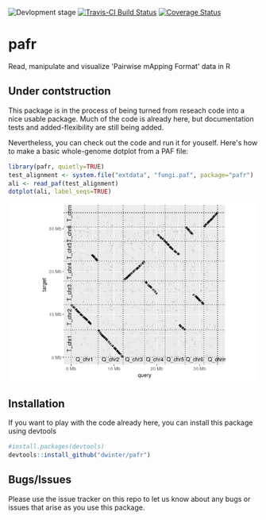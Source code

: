 <!-- README.md is generated from README.Rmd. Please edit that file -->
![Devlopment stage](https://img.shields.io/badge/development--stage-alpha-lightgrey) [![Travis-CI Build Status](https://travis-ci.org/dwinter/pafr.svg?branch=master)](https://travis-ci.org/dwinter/pafr) [![Coverage Status](https://img.shields.io/codecov/c/github/dwinter/pafr/master.svg)](https://codecov.io/github/dwinter/pafr?branch=master)

pafr
====

Read, manipulate and visualize 'Pairwise mApping Format' data in R

Under contstruction
-------------------

This package is in the process of being turned from reseach code into a nice usable package. Much of the code is already here, but documentation tests and added-flexibility are still being added.

Nevertheless, you can check out the code and run it for youself. Here's how to make a basic whole-genome dotplot from a PAF file:

``` r
library(pafr, quietly=TRUE)
test_alignment <- system.file("extdata", "fungi.paf", package="pafr")
ali <- read_paf(test_alignment)
dotplot(ali, label_seqs=TRUE)
```

![](man/figures/README-dotplot-1.png)

Installation
------------

If you want to play with the code already here, you can install this package using devtools

``` r
#install.packages(devtools)
devtools::install_github("dwinter/pafr")
```

Bugs/Issues
-----------

Please use the issue tracker on this repo to let us know about any bugs or issues that arise as you use this package.

